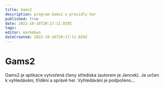 ```yaml
---
title: Gams2
description: program Gams2 s pravidly her
published: true
date: 2022-10-16T20:17:11.029Z
tags: 
editor: markdown
dateCreated: 2022-10-16T20:17:11.029Z
---
```


# Gams2
Gams2 je aplikace vytvořená členy střediska (autorem je Jencek). Je určen k vyhledávání, třídění a správě her. Vyhledávání je podpořeno...